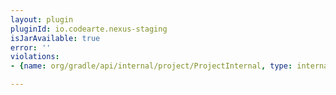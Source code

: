```yaml
---
layout: plugin
pluginId: io.codearte.nexus-staging
isJarAvailable: true
error: ''
violations:
- {name: org/gradle/api/internal/project/ProjectInternal, type: internal-api-usage}

---
```

